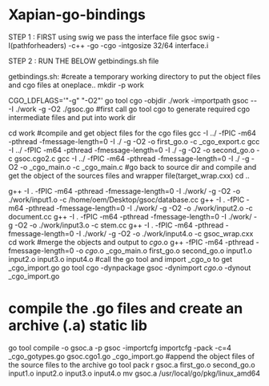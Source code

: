 # Xapian-go-bindings

STEP 1 :
  FIRST using swig we pass the interface file gsoc 
  swig -I(pathforheaders) -c++ -go -cgo -intgosize 32/64 interface.i
  
STEP 2 :
  RUN THE BELOW getbindings.sh file 
  
  getbindings.sh:
  #create a temporary working directory to put the object files and cgo files at oneplace..
  mkdir -p work
  
  CGO_LDFLAGS='"-g" "-O2"' go tool cgo -objdir ./work -importpath gsoc -- -I ./work -g -O2 ./gsoc.go
  #first call go tool cgo to generate required cgo intermediate files and put into work dir
  
  cd work
  #compile and get object files for the cgo files 
  gcc -I ../ -fPIC -m64 -pthread -fmessage-length=0 -I ./ -g -O2 -o first_go.o -c _cgo_export.c
  gcc -I ../ -fPIC -m64 -pthread -fmessage-length=0 -I ./ -g -O2 -o second_go.o -c gsoc.cgo2.c
  gcc -I ../ -fPIC -m64 -pthread -fmessage-length=0 -I ./ -g -O2 -o _cgo_main.o -c _cgo_main.c
  #go back to source dir and compile and get the object of the sources files and wrapper file(target_wrap.cxx)
  cd ..
  
  g++ -I . -fPIC -m64 -pthread -fmessage-length=0 -I ./work/ -g -O2 -o ./work/input1.o -c /home/oem/Desktop/gsoc/database.cc
  g++ -I . -fPIC -m64 -pthread -fmessage-length=0 -I ./work/ -g -O2 -o ./work/input2.o -c document.cc
  g++ -I . -fPIC -m64 -pthread -fmessage-length=0 -I ./work/ -g -O2 -o ./work/input3.o -c stem.cc
  g++ -I . -fPIC -m64 -pthread -fmessage-length=0 -I ./work/ -g -O2 -o ./work/input4.o -c gsoc_wrap.cxx
  cd work
  #merge the objects and output to _cgo_.o
  g++ -fPIC -m64 -pthread -fmessage-length=0 -o _cgo_.o _cgo_main.o first_go.o second_go.o input1.o input2.o input3.o input4.o
  #call the go tool and import _cgo_o to get _cgo_import.go 
  go tool cgo -dynpackage gsoc -dynimport _cgo_.o -dynout _cgo_import.go
  # compile the .go files and create an archive (.a) static lib
  go tool compile -o gsoc.a -p gsoc -importcfg importcfg -pack -c=4 _cgo_gotypes.go gsoc.cgo1.go _cgo_import.go
  #append the object files of the source files to the archive
  go tool pack r gsoc.a first_go.o second_go.o input1.o input2.o input3.o input4.o
  mv gsoc.a /usr/local/go/pkg/linux_amd64
  
